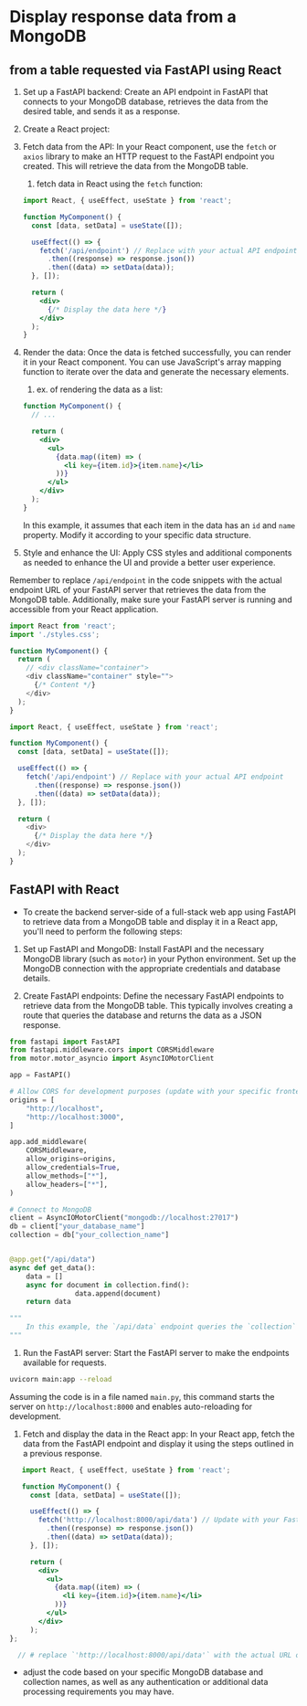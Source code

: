 
# Display response data from a MongoDB

## from a table requested via FastAPI using React

1. Set up a FastAPI backend: Create an API endpoint in FastAPI that connects to your MongoDB database, retrieves the data from the desired table, and sends it as a response.

2. Create a React project:

3. Fetch data from the API: In your React component, use the `fetch` or `axios` library to make an HTTP request to the FastAPI endpoint you created. This will retrieve the data from the MongoDB table.
   1. fetch data in React using the `fetch` function:

   ```jsx
   import React, { useEffect, useState } from 'react';

   function MyComponent() {
     const [data, setData] = useState([]);

     useEffect(() => {
       fetch('/api/endpoint') // Replace with your actual API endpoint
         .then((response) => response.json())
         .then((data) => setData(data));
     }, []);

     return (
       <div>
         {/* Display the data here */}
       </div>
     );
   }
   ```

4. Render the data: Once the data is fetched successfully, you can render it in your React component. You can use JavaScript's array mapping function to iterate over the data and generate the necessary elements.
   1. ex. of rendering the data as a list:

   ```jsx
   function MyComponent() {
     // ...

     return (
       <div>
         <ul>
           {data.map((item) => (
             <li key={item.id}>{item.name}</li>
           ))}
         </ul>
       </div>
     );
   }
   ```

   In this example, it assumes that each item in the data has an `id` and `name` property. Modify it according to your specific data structure.

5. Style and enhance the UI: Apply CSS styles and additional components as needed to enhance the UI and provide a better user experience.

Remember to replace `/api/endpoint` in the code snippets with the actual endpoint URL of your FastAPI server that retrieves the data from the MongoDB table. Additionally, make sure your FastAPI server is running and accessible from your React application.

```js
import React from 'react';
import './styles.css';

function MyComponent() {
  return (
    // <div className="container">
    <div className="container" style="">
      {/* Content */}
    </div>
  );
}
```

```js
import React, { useEffect, useState } from 'react';

function MyComponent() {
  const [data, setData] = useState([]);

  useEffect(() => {
    fetch('/api/endpoint') // Replace with your actual API endpoint
      .then((response) => response.json())
      .then((data) => setData(data));
  }, []);

  return (
    <div>
      {/* Display the data here */}
    </div>
  );
}
```

## FastAPI with React

- To create the backend server-side of a full-stack web app using FastAPI to retrieve data from a MongoDB table and display it in a React app, you'll need to perform the following steps:

1. Set up FastAPI and MongoDB: Install FastAPI and the necessary MongoDB library (such as `motor`) in your Python environment. Set up the MongoDB connection with the appropriate credentials and database details.

2. Create FastAPI endpoints: Define the necessary FastAPI endpoints to retrieve data from the MongoDB table. This typically involves creating a route that queries the database and returns the data as a JSON response.

```py
from fastapi import FastAPI
from fastapi.middleware.cors import CORSMiddleware
from motor.motor_asyncio import AsyncIOMotorClient

app = FastAPI()

# Allow CORS for development purposes (update with your specific frontend URL)
origins = [
    "http://localhost",
    "http://localhost:3000",
]

app.add_middleware(
    CORSMiddleware,
    allow_origins=origins,
    allow_credentials=True,
    allow_methods=["*"],
    allow_headers=["*"],
)

# Connect to MongoDB
client = AsyncIOMotorClient("mongodb://localhost:27017")
db = client["your_database_name"]
collection = db["your_collection_name"]


@app.get("/api/data")
async def get_data():
	data = []
	async for document in collection.find():
				data.append(document)
	return data

"""
	In this example, the `/api/data` endpoint queries the `collection` in the specified MongoDB database and returns the data as a JSON response.
"""
```

1. Run the FastAPI server: Start the FastAPI server to make the endpoints available for requests.

```sh
uvicorn main:app --reload
```

Assuming the code is in a file named `main.py`, this command starts the server on `http://localhost:8000` and enables auto-reloading for development.

1. Fetch and display the data in the React app: In your React app, fetch the data from the FastAPI endpoint and display it using the steps outlined in a previous response.

```jsx
   import React, { useEffect, useState } from 'react';

   function MyComponent() {
     const [data, setData] = useState([]);

     useEffect(() => {
       fetch('http://localhost:8000/api/data') // Update with your FastAPI server URL
         .then((response) => response.json())
         .then((data) => setData(data));
     }, []);

     return (
       <div>
         <ul>
           {data.map((item) => (
             <li key={item.id}>{item.name}</li>
           ))}
         </ul>
       </div>
     );
};

  // # replace `'http://localhost:8000/api/data'` with the actual URL of your FastAPI server.
```

- adjust the code based on your specific MongoDB database and collection names, as well as any authentication or additional data processing requirements you may have.
